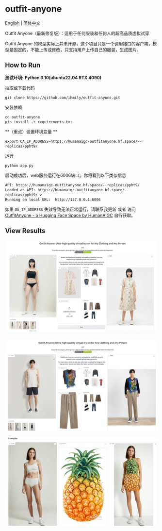 # outfit-anyone
[English](https://github.com/ihmily/outfit-anyone/blob/main/README.md)  | [简体中文](https://github.com/ihmily/outfit-anyone/blob/main/README_CN.md)

Outfit Anyone（最新修复版）：适用于任何服装和任何人的超高品质虚拟试穿

Outfit Anyone 的模型实际上并未开源，这个项目只是一个调用接口的客户端，模型是固定的，不能上传或修改，只支持用户上传自己的服装，生成图片。

## How to Run

**测试环境:**  **Python 3.10(ubuntu22.04 RTX 4090)**

拉取或下载代码

```
git clone https://github.com/ihmily/outfit-anyone.git
```

安装依赖

```
cd outfit-anyone
pip install -r requirements.txt
```

**（重点）设置环境变量 **

```
export OA_IP_ADDRESS=https://humanaigc-outfitanyone.hf.space/--replicas/ppht9/
```

运行

```
python app.py
```

启动成功后，web服务运行在6006端口。你将看到以下类似信息

```
API: https://humanaigc-outfitanyone.hf.space/--replicas/ppht9/
Loaded as API: https://humanaigc-outfitanyone.hf.space/--replicas/ppht9/ ✔
Running on local URL:  http://127.0.0.1:6006
```

如果 `OA_IP_ADDRESS` 失效导致无法正常运行，请联系我更新 或者 访问[OutfitAnyone - a Hugging Face Space by HumanAIGC](https://huggingface.co/spaces/HumanAIGC/OutfitAnyone) 自行获取。



## View Results

![screenshot_image](./images/Snipaste_2024-04-18_19-06-02.jpg)

![screenshot_image](./images/Snipaste_2024-04-18_19-13-52.jpg)

![screenshot_image](./images/Snipaste_2024-04-18_19-11-35.jpg)



